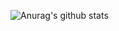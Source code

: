 
![Anurag's github stats](https://github-readme-stats.vercel.app/api?username=4philip20&show_icons=true&theme=radical)
